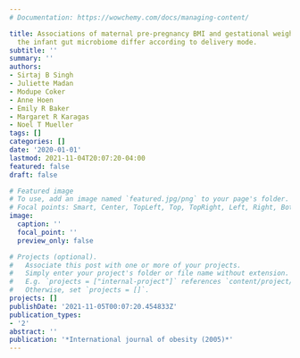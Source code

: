 ```yaml
---
# Documentation: https://wowchemy.com/docs/managing-content/

title: Associations of maternal pre-pregnancy BMI and gestational weight gain with
  the infant gut microbiome differ according to delivery mode.
subtitle: ''
summary: ''
authors:
- Sirtaj B Singh
- Juliette Madan
- Modupe Coker
- Anne Hoen
- Emily R Baker
- Margaret R Karagas
- Noel T Mueller
tags: []
categories: []
date: '2020-01-01'
lastmod: 2021-11-04T20:07:20-04:00
featured: false
draft: false

# Featured image
# To use, add an image named `featured.jpg/png` to your page's folder.
# Focal points: Smart, Center, TopLeft, Top, TopRight, Left, Right, BottomLeft, Bottom, BottomRight.
image:
  caption: ''
  focal_point: ''
  preview_only: false

# Projects (optional).
#   Associate this post with one or more of your projects.
#   Simply enter your project's folder or file name without extension.
#   E.g. `projects = ["internal-project"]` references `content/project/deep-learning/index.md`.
#   Otherwise, set `projects = []`.
projects: []
publishDate: '2021-11-05T00:07:20.454833Z'
publication_types:
- '2'
abstract: ''
publication: '*International journal of obesity (2005)*'
---
```


